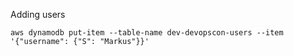 
Adding users

`aws dynamodb put-item --table-name dev-devopscon-users --item '{"username": {"S": "Markus"}}'`


